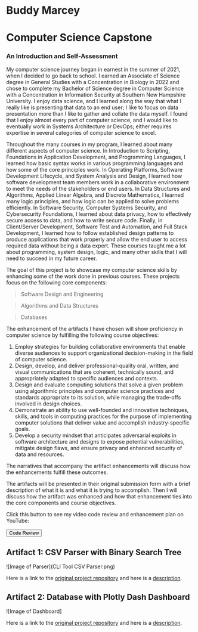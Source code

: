# Buddy Marcey 

# Computer Science Capstone

### An Introduction and Self-Assessment

My computer science journey began in earnest in the summer of 2021, when I decided to go back to school. I earned an Associate of Science degree in General Studies with a Concentration in Biology in 2022 and chose to complete my Bachelor of Science degree in Computer Science with a Concentration in Information Security at Southern New Hampshire University. I enjoy data science, and I learned along the way that what I really like is presenting that data to an end user; I like to focus on data presentation more than I like to gather and collate the data myself. I found that I enjoy almost every part of computer science, and I would like to eventually work in Systems Architecture or DevOps; either requires expertise in several categories of computer science to excel. 

Throughout the many courses in my program, I learned about many different aspects of computer science. In Introduction to Scripting, Foundations in Application Development, and Programming Languages, I learned how basic syntax works in various programming languages and how some of the core principles work. In Operating Platforms, Software Development Lifecycle, and System Analysis and Design, I learned how software development team members work in a collaborative environment to meet the needs of the stakeholders or end users. In Data Structures and Algorithms, Applied Linear Algebra, and Discrete Mathematics, I learned many logic principles, and how logic can be applied to solve problems efficiently. In Software Security, Computer Systems Security, and Cybersecurity Foundations, I learned about data privacy, how to effectively secure access to data, and how to write secure code. Finally, in Client/Server Development, Software Test and Automation, and Full Stack Development, I learned how to follow established design patterns to produce applications that work properly and allow the end user to access required data without being a data expert. These courses taught me a lot about programming, system design, logic, and many other skills that I will need to succeed in my future career.

The goal of this project is to showcase my computer science skills by enhancing some of the work done in previous courses. These projects focus on the following core components:

> Software Design and Engineering

> Algorithms and Data Structures

> Databases

The enhancement of the artifacts I have chosen will show proficiency in computer science by fulfilling the following course objectives:

1. Employ strategies for building collaborative environments that enable diverse audiences to support organizational decision-making in the field of computer science.
2. Design, develop, and deliver professional-quality oral, written, and visual communications that are coherent, technically sound, and appropriately adapted to specific audiences and contexts.
3. Design and evaluate computing solutions that solve a given problem using algorithmic principles and computer science practices and standards appropriate to its solution, while managing the trade-offs involved in design choices.
4. Demonstrate an ability to use well-founded and innovative techniques, skills, and tools in computing practices for the purpose of implementing computer solutions that deliver value and accomplish industry-specific goals.
5. Develop a security mindset that anticipates adversarial exploits in software architecture and designs to expose potential vulnerabilities, mitigate design flaws, and ensure privacy and enhanced security of data and resources.

The narratives that accompany the artifact enhancements will discuss how the enhancements fulfill these outcomes.

The artifacts will be presented in their original submission form with a brief description of what it is and what it is trying to accomplish. Then I will discuss how the artifact was enhanced and how that enhancement ties into the core components and course objectives.

Click this button to see my video code review and enhancement plan on YouTube:

<button onclick="window.location.href='https://youtu.be/WTK707jGXt0?si=WSmDPDXzF01QVFbW';">Code Review</button>


## Artifact 1: CSV Parser with Binary Search Tree

![Image of Parser](CLI Tool CSV Parser.png)

Here is a link to the [original project repository](https://github.com/VandalEvil/CapstoneProject/blob/main/DataStructuresAndAlgorithms-main/DataStructuresAndAlgorithms-main/ProjectTwo.cpp) and here is a [description](https://github.com/VandalEvil/CapstoneProject/blob/main/CSVParserDescription.md).



## Artifact 2: Database with Plotly Dash Dashboard

![Image of Dashboard]

Here is a link to the [original project repository](https://github.com/VandalEvil/CapstoneProject/blob/main/ClientServerDatabaseOriginal-main/cs340ClientServer-main/ProjectTwoDashboard.ipynb) and here is a [description](https://github.com/VandalEvil/CapstoneProject/blob/main/DataDashboardDescription.md).

